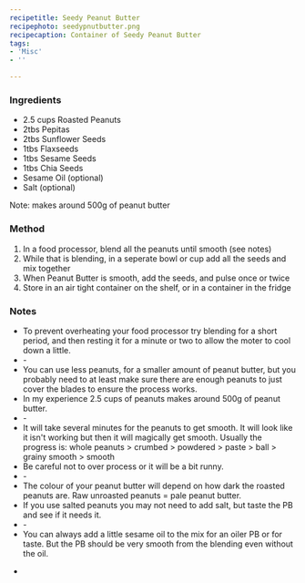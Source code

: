```yaml
---
recipetitle: Seedy Peanut Butter
recipephoto: seedypnutbutter.png
recipecaption: Container of Seedy Peanut Butter
tags:  
- 'Misc'
- ''

---
```


<!--Ingredients List-->
<h3>Ingredients</h3>

<div class="ingredients">
<ul>
<li>2.5 cups Roasted Peanuts </li>
<li>2tbs Pepitas</li>
<li>2tbs Sunflower Seeds</li>
<li>1tbs Flaxseeds</li>
<li>1tbs Sesame Seeds</li>
<li>1tbs Chia Seeds</li>
<li>Sesame Oil (optional)</li>
<li>Salt (optional)</li>
</ul>
<p>Note: makes around 500g of peanut butter</p>
</div>

<!-- Method -->
<h3>Method</h3>
<div class="method">
<ol>
<li>In a food processor, blend all the peanuts until smooth (see notes)</li>
<li>While that is blending, in a seperate bowl or cup add all the seeds and mix together</li>
<li>When Peanut Butter is smooth, add the seeds, and pulse once or twice</li>
<li>Store in an air tight container on the shelf, or in a container in the fridge</li>
</ol>
</div>

<!-- Notes -->
<h3>Notes</h3>
<div class="notes">
<ul>
<li>To prevent overheating your food processor try blending for a short period, and then resting it for a minute or two to allow the moter to cool down a little.</li>
<li>-</li>
<li>You can use less peanuts, for a smaller amount of peanut butter, but you probably need to at least make sure there are enough peanuts to just cover the blades to ensure the process works.</li>
<li>In my experience 2.5 cups of peanuts makes around 500g of peanut butter.</li>
<li>-</li>
<li>It will take several minutes for the peanuts to get smooth. It will look like it isn't working but then it will magically get smooth. Usually the progress is: whole peanuts > crumbed > powdered > paste > ball > grainy smooth > smooth</li>
<li>Be careful not to over process or it will be a bit runny.</li>
<li>-</li>
<li>The colour of your peanut butter will depend on how dark the roasted peanuts are. Raw unroasted peanuts = pale peanut butter.</li>
<li>If you use salted peanuts you may not need to add salt, but taste the PB and see if it needs it.</li>
<li>-</li>
<li>You can always add a little sesame oil to the mix for an oiler PB or for taste. But the PB should be very smooth from the blending even without the oil.</li>
</ul>
</div>




<div class="source">
<ul>
<li> </li>
</ul>
</div>